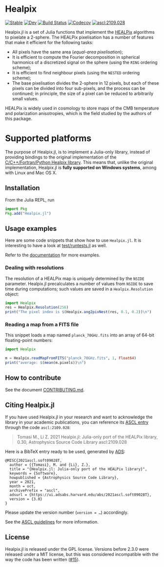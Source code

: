 # Healpix

[![Stable](https://img.shields.io/badge/docs-stable-blue.svg)](https://ziotom78.github.io/Healpix.jl/stable)
[![Dev](https://img.shields.io/badge/docs-dev-blue.svg)](https://ziotom78.github.io/Healpix.jl/dev)
[![Build Status](https://github.com/ziotom78/Healpix.jl/workflows/Unit%20tests/badge.svg)](https://github.com/ziotom78/Healpix.jl/actions?query=workflow%3A%22Unit+tests%22)
[![Codecov](https://codecov.io/gh/ziotom78/Healpix.jl/branch/master/graph/badge.svg)](https://codecov.io/gh/ziotom78/Healpix.jl)
<a href="https://ascl.net/2109.028"><img src="https://img.shields.io/badge/ascl-2109.028-blue.svg?colorB=262255" alt="ascl:2109.028" /></a>

Healpix.jl is a set of Julia functions that implement the
[HEALPix](https://en.wikipedia.org/wiki/HEALPix) algorithms to
pixelate a 2-sphere. The HEALPix pixelisation has a number of features
that make it efficient for the following tasks:

-   All pixels have the same area (*equal-area pixelisation*);
-   It is efficient to compute the Fourier decomposition in spherical
    harmonics of a discretized signal on the sphere (using the `RING`
    ordering scheme);
-   It is efficient to find neighbour pixels (using the `NESTED`
    ordering scheme);
-   The base pixelisation divides the 2-sphere in 12 pixels, but each
    of these pixels can be divided into four sub-pixels, and the
    process can be continued; in principle, the size of a pixel can be
    reduced to arbitrarily small values.

HEALPix is widely used in cosmology to store maps of the CMB
temperature and polarization anisotropies, which is the field studied
by the authors of this package.


# Supported platforms

The purpose of Healpix.jl, is to implement a Julia-only library,
instead of providing bindings to the original implementation of the
[C/C++/Fortran/Python Healpix library](http://healpix.jpl.nasa.gov/).
This means that, unlike the original implementation, Healpix.jl is
**fully supported on Windows systems**, among with Linux and Mac OS X.


## Installation

From the Julia REPL, run

````julia
import Pkg
Pkg.add("Healpix.jl")
````


## Usage examples

Here are some code snippets that show how to use `Healpix.jl`. It is
interesting to have a look at
[test/runtests.jl](https://github.com/ziotom78/Healpix.jl/blob/master/test/runtests.jl)
as well.

Refer to the
[documentation](https://ziotom78.github.io/Healpix.jl/stable) for more
examples.


### Dealing with resolutions

The resolution of a HEALPix map is uniquely determined by the `NSIDE`
parameter. Healpix.jl precalculates a number of values from `NSIDE` to
save time during computations; such values are saved in a
`Healpix.Resolution` object:

`````julia
import Healpix
res = Healpix.Resolution(256)
print("The pixel index is $(Healpix.ang2pixNest(res, 0.1, 0.2))\n")
`````


### Reading a map from a FITS file

This snippet loads a map named `planck_70GHz.fits` into an array of
64-bit floating-point numbers:

`````julia
import Healpix

m = Healpix.readMapFromFITS("planck_70GHz.fits", 1, Float64)
print("average: $(mean(m.pixels))\n")
`````


## How to contribute

See the document [CONTRIBUTING.md](https://github.com/ziotom78/Healpix.jl/blob/master/CONTRIBUTING.md).

## Citing Healpix.jl

If you have used Healpix.jl in your research and want to acknowledge the library in your academic publications, you can reference its  [ASCL entry](http://ascl.net/code/v/3025) through the code `ascl:2109.028`:

> Tomasi M., Li Z. 2021 Healpix.jl: Julia-only port of the HEALPix library, 0.30, Astrophysics Source Code Library ascl:2109.028

Here is a BibTeX entry ready to be used, generated by [ADS](https://ui.adsabs.harvard.edu/abs/2021ascl.soft09028T/abstract):

```
@MISC{2021ascl.soft09028T,
  author = {{Tomasi}, M. and {Li}, Z.},
  title = "{Healpix.jl: Julia-only port of the HEALPix library}",
  keywords = {Software},
  howpublished = {Astrophysics Source Code Library},
  year = 2021,
  month = oct,
  archivePrefix = "ascl",
  adsurl = {https://ui.adsabs.harvard.edu/abs/2021ascl.soft09028T},
  version = {3.0}
}
```

Please update the version number (`version = …`) accordingly.

See the [ASCL guidelines](http://ascl.net/home/getwp/351) for more information.

## License

Healpix.jl is released under the GPL license. Versions before 2.3.0
were released under a MIT license, but this was considered
incompatible with the way the code has been written
([#15](https://github.com/ziotom78/Healpix.jl/issues/15)).
